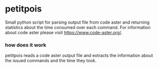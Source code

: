 # petitpois
Small python script for parsing output file from code aster and returning statistics about the time consumed over each command.
For information about code aster please visit https://www.code-aster.org/.

### how does it work
petitpois reads a code aster output file and extracts the information about the issued commands and the time they took.
